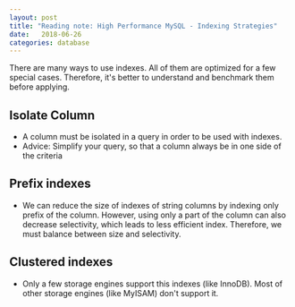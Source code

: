 ```yaml
---
layout: post
title: "Reading note: High Performance MySQL - Indexing Strategies"
date:   2018-06-26
categories: database
---
```


There are many ways to use indexes. All of them are optimized for a few special
cases. Therefore, it's better to understand and benchmark them before applying.

## Isolate Column

- A column must be isolated in a query in order to be used with indexes.
- Advice: Simplify your query, so that a column always be in one side of the
criteria

## Prefix indexes

- We can reduce the size of indexes of string columns by indexing only prefix of
the column. However, using only a part of the column can also decrease selectivity, which
leads to less efficient index. Therefore, we must balance between size and
selectivity.

## Clustered indexes

- Only a few storage engines support this indexes (like InnoDB). Most of other
storage engines (like MyISAM) don't support it.
